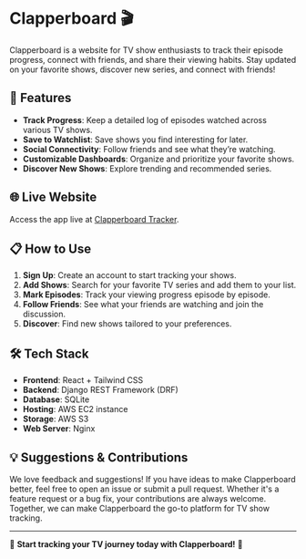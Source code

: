 # Clapperboard 🎬

Clapperboard is a website for TV show enthusiasts to track their episode progress, connect with friends, and share their viewing habits. Stay updated on your favorite shows, discover new series, and connect with friends!

## 🚀 Features

- **Track Progress**: Keep a detailed log of episodes watched across various TV shows.
- **Save to Watchlist**: Save shows you find interesting for later.
- **Social Connectivity**: Follow friends and see what they’re watching.
- **Customizable Dashboards**: Organize and prioritize your favorite shows.
- **Discover New Shows**: Explore trending and recommended series.

## 🌐 Live Website

Access the app live at [Clapperboard Tracker](https://clapperboardtracker.com).

## 📋 How to Use

1. **Sign Up**: Create an account to start tracking your shows.
2. **Add Shows**: Search for your favorite TV series and add them to your list.
3. **Mark Episodes**: Track your viewing progress episode by episode.
4. **Follow Friends**: See what your friends are watching and join the discussion.
5. **Discover**: Find new shows tailored to your preferences.

## 🛠️ Tech Stack

- **Frontend**: React + Tailwind CSS
- **Backend**: Django REST Framework (DRF)
- **Database**: SQLite
- **Hosting**: AWS EC2 instance
- **Storage**: AWS S3
- **Web Server**: Nginx

## 💡 Suggestions & Contributions

We love feedback and suggestions! If you have ideas to make Clapperboard better, feel free to open an issue or submit a pull request. Whether it's a feature request or a bug fix, your contributions are always welcome. Together, we can make Clapperboard the go-to platform for TV show tracking.

---

🎉 **Start tracking your TV journey today with Clapperboard!** 🎥
